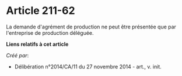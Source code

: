 # Article 211-62

La demande d'agrément de production ne peut être présentée que par l'entreprise de production déléguée.

**Liens relatifs à cet article**

_Créé par_:

  - Délibération n°2014/CA/11 du 27 novembre 2014 - art., v. init.
